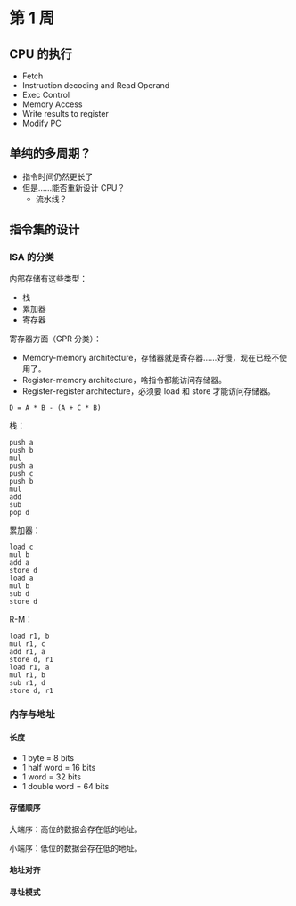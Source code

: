 # 第 1 周

## CPU 的执行

- Fetch
- Instruction decoding and Read Operand
- Exec Control
- Memory Access
- Write results to register
- Modify PC

## 单纯的多周期？

- 指令时间仍然更长了
- 但是……能否重新设计 CPU？
	- 流水线？

## 指令集的设计

### ISA 的分类

内部存储有这些类型：

- 栈
- 累加器
- 寄存器

寄存器方面（GPR 分类）：

- Memory-memory architecture，存储器就是寄存器……好慢，现在已经不使用了。
- Register-memory architecture，啥指令都能访问存储器。
- Register-register architecture，必须要 load 和 store 才能访问存储器。

`D = A * B - (A + C * B)`

栈：

```plain
push a
push b
mul
push a
push c
push b
mul
add
sub
pop d
```

累加器：

```plain
load c
mul b
add a
store d
load a
mul b
sub d
store d
```

R-M：

```plain
load r1, b
mul r1, c
add r1, a
store d, r1
load r1, a
mul r1, b
sub r1, d
store d, r1
```

### 内存与地址

#### 长度

- 1 byte = 8 bits
- 1 half word = 16 bits
- 1 word = 32 bits
- 1 double word = 64 bits

#### 存储顺序

大端序：高位的数据会存在低的地址。

小端序：低位的数据会存在低的地址。

#### 地址对齐

#### 寻址模式
